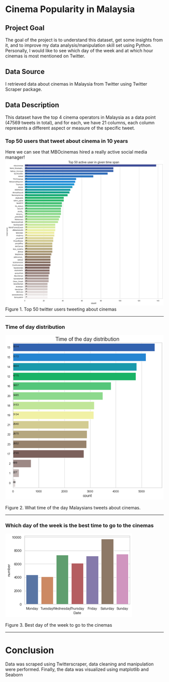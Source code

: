# Cinema Popularity in Malaysia #

## Project Goal
The goal of the project is to understand this dataset, get some insights from it, and to improve my data analysis/manipulation skill set using Python. Personally, I would like to see which day of the week and at which hour cinemas is most mentioned on Twitter.

## Data Source
I retrieved data about cinemas in Malaysia from Twitter using Twitter Scraper package. 

## Data Description
This dataset have the top 4 cinema operators in Malaysia as a data point (47569 tweets in total), and for each, we have 21 columns, each column represents a different aspect or measure of the specific tweet.

### Top 50 users that tweet about cinema in 10 years

Here we can see that MBOcinemas hired a really active social media manager!
![](Images/Top_50_users.png)
Figure 1. Top 50 twitter users tweeting about cinemas 

-------------------------------------------

### Time of day distribution 

![](Images/githubcinemas.png)

Figure 2. What time of the day Malaysians tweets about cinemas. 

-------------------------------------------



### Which day of the week is the best time to go to the cinemas

![](Images/day_of_the_week.png)

Figure 3. Best day of the week to go to the cinemas 

-------------------------------------------



# Conclusion 

Data was scraped using Twitterscraper, data cleaning and manipulation were performed. Finally, the data was visualized using matplotlib and Seaborn 

<!-- # Future work 

Conducting sentiment analysis using VaderSentiment python package or build my earn sentiment analyzer using Machine learning models. 

Once I learn more about maching learning methods such as linear/logistic regression, naive bayes, decision tress, and linear support vector machine I can find fit and run the models -->
